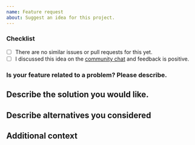 ```yaml
---
name: Feature request
about: Suggest an idea for this project.
---
```


### Checklist

<!-- Please make sure you check all these items before submitting your feature request. -->

- [ ] There are no similar issues or pull requests for this yet.
- [ ] I discussed this idea on the [community chat](https://gitter.im/encode/community) and feedback is positive.

### Is your feature related to a problem? Please describe.

<!-- A clear and concise description of what you are trying to achieve.

Eg "I want to be able to [...] but I can't because [...]". -->

## Describe the solution you would like.

<!-- A clear and concise description of what you would want to happen.

For API changes, try to provide a code snippet of what you would like the API to look like.
-->

## Describe alternatives you considered

<!-- Please describe any alternative solutions or features you've considered to solve
your problem and why they wouldn't solve it. -->

## Additional context

<!-- Provide any additional context, screenshots, tracebacks, etc. about the feature here. -->